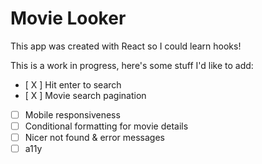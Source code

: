 # Movie Looker

This app was created with React so I could learn hooks!

This is a work in progress, here's some stuff I'd like to add:

- [ X ] Hit enter to search
- [ X ] Movie search pagination
- [ ] Mobile responsiveness
- [ ] Conditional formatting for movie details
- [ ] Nicer not found & error messages
- [ ] a11y